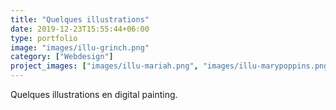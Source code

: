 ```yaml
---
title: "Quelques illustrations"
date: 2019-12-23T15:55:44+06:00
type: portfolio
image: "images/illu-grinch.png"
category: ["Webdesign"]
project_images: ["images/illu-mariah.png", "images/illu-marypoppins.png", "images/illu-nelsonpablo.bmp", "images/illu-ca.png", "images/illu-grinch.png", "images/illu-olaf.png"]
---
```


Quelques illustrations en digital painting.